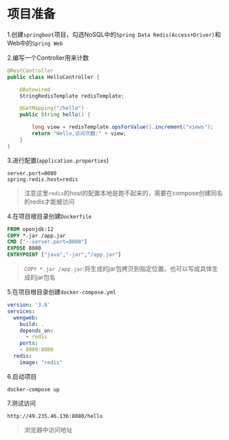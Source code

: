 # 项目准备

1.创建`springboot`项目，勾选NoSQL中的`Spring Data Redis(Access+Driver)`和Web中的`Spring Web`

2.编写一个Controller用来计数

```java
@RestController
public class HelloController {

    @Autowired
    StringRedisTemplate redisTemplate;

    @GetMapping("/hello")
    public String hello() {

        long view = redisTemplate.opsForValue().increment("views");
        return "Hello,访问次数:" + view;
    }
}
```

3.进行配置(`application.properties`)

```properties
server.port=8080
spring.redis.host=redis
```

> 注意这里`redis`的host的配置本地是跑不起来的，需要在compose创建同名的redis才能被访问

4.在项目根目录创建`Dockerfile`

```dockerfile
FROM openjdk:12
COPY *.jar /app.jar
CMD ["--server.port=8080"]
EXPOSE 8080
ENTRYPOINT ["java","-jar","/app.jar"]
```

> `COPY *.jar /app.jar`:将生成的jar包拷贝到指定位置。也可以写成具体生成的jar包名

5.在项目根目录创建`docker-compose.yml`

```yaml
version: '3.8'
services:
  wengweb:
    build: .
    depends_on:
      - redis
    ports:
    - 8080:8080
  redis:
    image: "redis"
```

6.启动项目

```shell
docker-compose up
```

7.测试访问

```
http://49.235.46.136:8080/hello
```

> 浏览器中访问地址